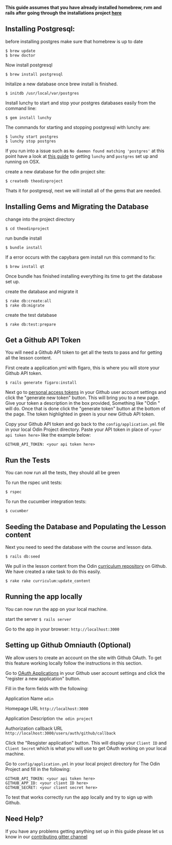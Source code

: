 **This guide assumes that you have already installed homebrew, rvm and rails after going through the installations project [here](http://www.theodinproject.com/web-development-101/installations)**

## Installing Postgresql:
before installing postgres make sure that homebrew is up to date
```
$ brew update
$ brew doctor
```

Now install postgresql
```
$ brew install postgresql
```

Initalize a new database once brew install is finished.
```
$ initdb /usr/local/var/postgres
```

Install lunchy to start and stop your postgres databases easily from the command line:
```
$ gem install lunchy
```

The commands for starting and stopping postgresql with lunchy are:
```
$ lunchy start postgres
$ lunchy stop postgres
```

If you run into a issue such as `No daemon found matching 'postgres'` at this point have a look at [this guide](https://www.moncefbelyamani.com/how-to-install-postgresql-on-a-mac-with-homebrew-and-lunchy/) to getting `lunchy` and `postgres` set up and running on OSX.

create a new database for the odin project site:
```
$ createdb theodinproject
```

Thats it for postgresql, next we will install all of the gems that are needed.

## Installing Gems and Migrating the Database
change into the project directory
```
$ cd theodinproject
```

run bundle install
```
$ bundle install
```

If a error occurs with the capybara gem install run this command to fix:
```
$ brew install qt
```

Once bundle has finished installing everything its time to get the database set up.

create the database and migrate it
```
$ rake db:create:all
$ rake db:migrate
```

create the test database
```
$ rake db:test:prepare
```

## Get a Github API Token
You will need a Github API token to get all the tests to pass and for getting all the lesson content.

First create a application.yml with figaro, this is where you will store your Github API token.
```
$ rails generate figaro:install
```

Next go to [personal access tokens](https://github.com/settings/tokens) in your Github user account settings and click the "generate new token" button. This will bring you to a new page. Give your token a description in the box provided, Something like "Odin " will do. Once that is done click the "generate token" button at the bottom of the page. The token highlighted in green is your new Github API token.

Copy your Github API token and go back to the `config/application.yml` file in your local Odin Project directory. Paste your API token in place of `<your api token here>` like the example below:
```
GITHUB_API_TOKEN: <your api token here>
```

## Run the Tests
You can now run all the tests, they should all be green

To run the rspec unit tests:
```
$ rspec
```

To run the cucumber integration tests:
```
$ cucumber
```

## Seeding the Database and Populating the Lesson content
Next you need to seed the database with the course and lesson data.
```
$ rails db:seed
```

We pull in the lesson content from the Odin [curriculum repository](https://github.com/TheOdinProject/curriculum) on Github. We have created a rake task to do this easily.
```
$ rake rake curriculum:update_content
```

## Running the app locally
You can now run the app on your local machine.

start the server
`$ rails server`

Go to the app in your browser:
`http://localhost:3000`

## Setting up Github Omniauth (Optional)
We allow users to create an account on the site with Github OAuth. To get this feature working locally follow the instructions in this section.

Go to [OAuth Applications](https://github.com/settings/developers) in your Github user account settings and click the "register a new application" button.

Fill in the form fields with the following:

Application Name
`odin`

Homepage URL
`http://localhost:3000`

Application Description
`the odin project`

Authorization callback URL
`http://localhost:3000/users/auth/github/callback`

Click the "Resgister application" button. This will display your `Client ID` and `Client Secret` which is what you will use to get OAuth working on your local machine.

Go to `config/application.yml` in your local project directory for The Odin Project and fill in the following:
```
GITHUB_API_TOKEN: <your api token here>
GITHUB_APP_ID: <your client ID here>
GITHUB_SECRET: <your client secret here>
```

To test that works correctly run the app locally and try to sign up with Github.

## Need Help?
If you have any problems getting anything set up in this guide please let us know in our [contributing gitter channel](https://gitter.im/TheOdinProject/Contributing)
